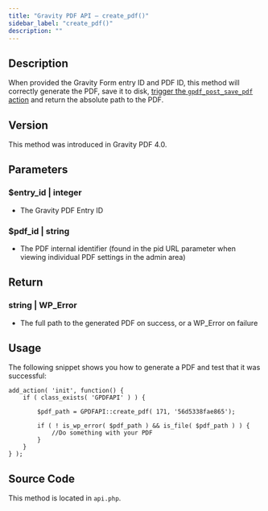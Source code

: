 ```yaml
---
title: "Gravity PDF API – create_pdf()"
sidebar_label: "create_pdf()"
description: ""
---
```


## Description 

When provided the Gravity Form entry ID and PDF ID, this method will correctly generate the PDF, save it to disk, [trigger the `gpdf_post_save_pdf` action](gfpdf_post_save_pdf.md) and return the absolute path to the PDF.

## Version 

This method was introduced in Gravity PDF 4.0.

## Parameters 

### $entry\_id \| integer
* The Gravity PDF Entry ID

### $pdf\_id \| string
* The PDF internal identifier (found in the pid URL parameter when viewing individual PDF settings in the admin area)

## Return 

### string \| WP\_Error
* The full path to the generated PDF on success, or a WP\_Error on failure

## Usage 

The following snippet shows you how to generate a PDF and test that it was successful:

```
add_action( 'init', function() {
    if ( class_exists( 'GPDFAPI' ) ) {

        $pdf_path = GPDFAPI::create_pdf( 171, '56d5338fae865');

        if ( ! is_wp_error( $pdf_path ) && is_file( $pdf_path ) ) {
            //Do something with your PDF
        }
    }
} );
```

## Source Code 

This method is located in `api.php`.
